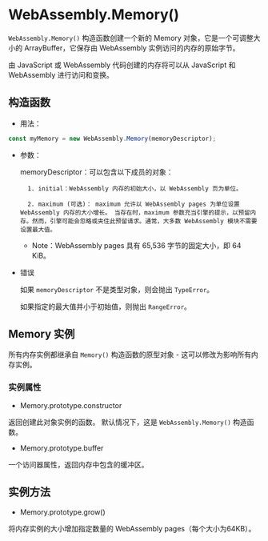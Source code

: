 # WebAssembly.Memory()

`WebAssembly.Memory()` 构造函数创建一个新的 Memory 对象，它是一个可调整大小的 ArrayBuffer，它保存由 WebAssembly 实例访问的内存的原始字节。

由 JavaScript 或 WebAssembly 代码创建的内存将可以从 JavaScript 和 WebAssembly 进行访问和变换。

## 构造函数

* 用法：

```ts
const myMemory = new WebAssembly.Memory(memoryDescriptor);
```

* 参数：

    memoryDescriptor：可以包含以下成员的对象：

        1. initial：WebAssembly 内存的初始大小，以 WebAssembly 页为单位。
        
        2. maximum (可选)： maximum 允许以 WebAssembly pages 为单位设置 WebAssembly 内存的大小增长。 当存在时，maximum 参数充当引擎的提示，以预留内存。然而，引擎可能会忽略或夹住此预留请求。通常，大多数 WebAssembly 模块不需要设置最大值。
      
    * Note：WebAssembly pages 具有 65,536 字节的固定大小，即 64 KiB。

* 错误

    如果 `memoryDescriptor` 不是类型对象，则会抛出 `TypeError`。
    
    如果指定的最大值并小于初始值，则抛出 `RangeError`。

## Memory 实例

所有内存实例都继承自 `Memory()` 构造函数的原型对象 - 这可以修改为影响所有内存实例。

### 实例属性

* Memory.prototype.constructor

返回创建此对象实例的函数。 默认情况下，这是 `WebAssembly.Memory()` 构造函数。

* Memory.prototype.buffer

一个访问器属性，返回内存中包含的缓冲区。

## 实例方法

* Memory.prototype.grow()

将内存实例的大小增加指定数量的 WebAssembly pages（每个大小为64KB）。